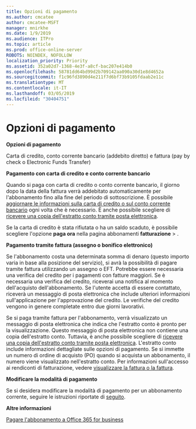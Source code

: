 ```yaml
---
title: Opzioni di pagamento
ms.author: cmcatee
author: cmcatee-MSFT
manager: mnirkhe
ms.date: 1/9/2019
ms.audience: ITPro
ms.topic: article
ms.prod: office-online-server
ROBOTS: NOINDEX, NOFOLLOW
localization_priority: Priority
ms.assetid: 352a02d7-1368-4e3f-a8cf-bac207e414b0
ms.openlocfilehash: 58781dd64bd99d2b709142aa090a30d1e8d4652a
ms.sourcegitcommit: f1c96fd3890d4e211f7d6bf73b9105fdaab2e11c
ms.translationtype: MT
ms.contentlocale: it-IT
ms.lasthandoff: 03/05/2019
ms.locfileid: "30404751"
---
```

# <a name="payment-options"></a>Opzioni di pagamento

 **Opzioni di pagamento**
  
Carta di credito, conto corrente bancario (addebito diretto) e fattura (pay by check o Electronic Funds Transfer)
  
 **Pagamento con carta di credito e conto corrente bancario**
  
Quando si paga con carta di credito o conto corrente bancario, il giorno dopo la data della fattura verrà addebitato automaticamente per l'abbonamento fino alla fine del periodo di sottoscrizione. È possibile [aggiornare le informazioni sulla carta di credito o sul conto corrente bancario](https://docs.microsoft.com/office365/admin/subscriptions-and-billing/add-update-or-remove-credit-card-or-bank-account?view=o365-worldwide) ogni volta che è necessario. È anche possibile scegliere di [ricevere una copia dell'estratto conto tramite posta elettronica](https://docs.microsoft.com/office365/admin/subscriptions-and-billing/pay-for-your-subscription?view=o365-worldwide#receive-a-copy-of-your-billing-statement-in-email).
  
Se la carta di credito è stata rifiutata o ha un saldo scaduto, è possibile scegliere l'opzione **paga ora** nella pagina abbonamenti **fatturazione** \> [](https://portal.office.com/adminportal/home#/subscriptions) . 
  
 **Pagamento tramite fattura (assegno o bonifico elettronico)**
  
Se l'abbonamento costa una determinata somma di denaro (questo importo varia in base alla posizione del servizio), si avrà la possibilità di pagare tramite fattura utilizzando un assegno o EFT. Potrebbe essere necessaria una verifica del credito per i pagamenti con fatture maggiori. Se è necessaria una verifica del credito, riceverai una notifica al momento dell'acquisto dell'abbonamento. Se l'utente accetta di essere contattato, riceverà un messaggio di posta elettronica che include ulteriori informazioni sull'applicazione per l'approvazione del credito. Le verifiche del credito vengono in genere completate entro due giorni lavorativi.
  
Se si paga tramite fattura per l'abbonamento, verrà visualizzato un messaggio di posta elettronica che indica che l'estratto conto è pronto per la visualizzazione. Questo messaggio di posta elettronica non contiene una copia dell'estratto conto. Tuttavia, è anche possibile scegliere di [ricevere una copia dell'estratto conto tramite posta elettronica](https://docs.microsoft.com/office365/admin/subscriptions-and-billing/pay-for-your-subscription?view=o365-worldwide#receive-a-copy-of-your-billing-statement-in-email). L'estratto conto include informazioni dettagliate sulle opzioni di pagamento. Se si immette un numero di ordine di acquisto (PO) quando si acquista un abbonamento, il numero viene visualizzato nell'estratto conto. Per informazioni sull'accesso ai rendiconti di fatturazione, vedere [visualizzare la fattura o la fattura](https://docs.microsoft.com/office365/admin/subscriptions-and-billing/view-your-bill-or-invoice?view=o365-worldwide).
  
 **Modificare la modalità di pagamento**
  
Se si desidera modificare la modalità di pagamento per un abbonamento corrente, seguire le istruzioni riportate di [seguito](https://docs.microsoft.com/office365/admin/subscriptions-and-billing/change-payment-method?view=o365-worldwide).
  
 **Altre informazioni**
  
[Pagare l'abbonamento a Office 365 for business](https://docs.microsoft.com/office365/admin/subscriptions-and-billing/pay-for-your-subscription?view=o365-worldwide)
  

